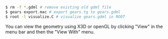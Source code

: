 ```sh
$ rm -f *.gdml # remove existing old gdml file
$ gears export.mac # export gears.tg to gears.gdml
$ root -l visualize.C # visualize gears.gdml in ROOT
```

You can view the geometry using X3D or openGL by clicking "View" in the menu bar and then the "View With" menu.
